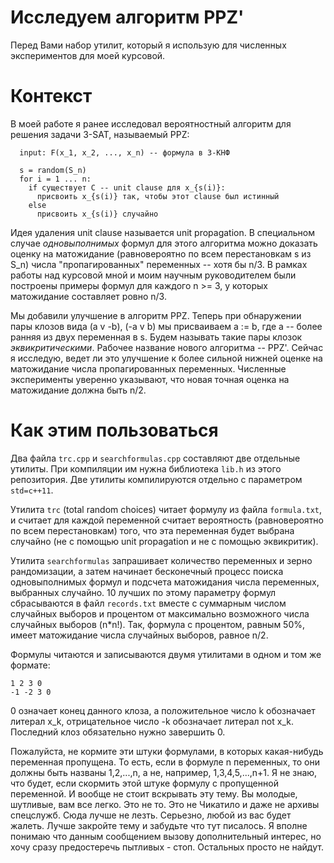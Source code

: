 # Исследуем алгоритм PPZ'
Перед Вами набор утилит, который я использую для численных экспериментов для моей курсовой.

# Контекст
В моей работе я ранее исследовал вероятностный алгоритм для решения задачи 3-SAT, называемый PPZ:
```
  input: F(x_1, x_2, ..., x_n) -- формула в 3-КНФ
  
  s = random(S_n)
  for i = 1 ... n:
    if существует C -- unit clause для x_{s(i)}:
      присвоить x_{s(i)} так, чтобы этот clause был истинный
    else
      присвоить x_{s(i)} случайно
```

Идея удаления unit clause называется unit propagation. В специальном случае *одновыполнимых* формул для этого алгоритма можно доказать оценку на матожидание 
(равновероятно по всем перестановкам s из S_n) числа "пропагированных" переменных -- хотя бы n/3. В рамках работы над курсовой мной и моим научным руководителем 
были построены примеры формул для каждого n >= 3, у которых матожидание составляет ровно n/3.

Мы добавили улучшение в алгоритм PPZ. Теперь при обнаружении пары клозов вида (a v -b), (-a v b) мы присваиваем a := b, где а -- более ранняя из двух переменная в s.
Будем называть такие пары клозок *эквикритическими*. Рабочее название нового алгоритма -- PPZ'. Сейчас я исследую, ведет ли это улучшение к более сильной нижней оценке
на матожидание числа пропагированных переменных. Численные эксперименты уверенно указывают, что новая точная оценка на матожидание должна быть n/2. 

# Как этим пользоваться
Два файла `trc.cpp` и `searchformulas.cpp` составляют две отдельные утилиты. При компиляции им нужна библиотека `lib.h` из этого репозитория. Две утилиты компилируются
отдельно с параметром `std=c++11`.

Утилита `trc` (total random choices) читает формулу из файла `formula.txt`, и считает для каждой переменной считает
вероятность (равновероятно по всем перестановкам) того, что эта переменная будет выбрана случайно (не с помощью unit propagation и не с помощью эквикритик).

Утилита `searchformulas` запрашивает количество переменных и зерно рандомизации, а затем начинает бесконечный процесс поиска одновыполнимых формул и подсчета матожидания 
числа переменных, выбранных случайно. 10 лучших по этому параметру формул сбрасываются в файл `records.txt` вместе с суммарным числом случайных выборов и процентом от 
максимально возможного числа случайных выборов (n*n!). Так, формула с процентом, равным 50%, имеет матожидание числа случайных выборов, равное n/2.

Формулы читаются и записываются двумя утилитами в одном и том же формате:
```
1 2 3 0
-1 -2 3 0
```
0 означает конец данного клоза, а положительное число k обозначает литерал x_k, отрицательное число -k обозначает литерал not x_k. Последний клоз обязательно нужно завершить 0.

Пожалуйста, не кормите эти штуки формулами, в которых какая-нибудь переменная пропущена. То есть, если в формуле n переменных, то они должны быть названы 1,2,...,n,
а не, например, 1,3,4,5,...,n+1. Я не знаю, что будет, если скормить этой штуке формулу с пропущенной переменной. И вообще не стоит вскрывать эту тему. 
Вы молодые, шутливые, вам все легко. Это не то. Это не Чикатило и даже не архивы спецслужб. Сюда лучше не лезть. Серьезно, любой из вас будет жалеть. 
Лучше закройте тему и забудьте что тут писалось. Я вполне понимаю что данным сообщением вызову дополнительный интерес, но хочу сразу предостеречь пытливых - стоп. 
Остальных просто не найдут.


